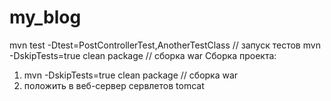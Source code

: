 # my_blog

mvn test -Dtest=PostControllerTest,AnotherTestClass // запуск тестов
mvn -DskipTests=true clean package // сборка war
Сборка проекта:
1. mvn -DskipTests=true clean package // сборка war
2. положить в веб-сервер сервлетов tomcat